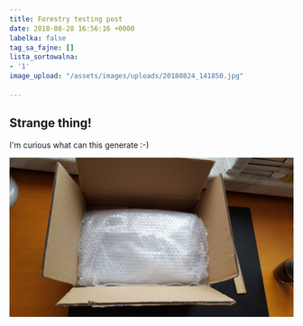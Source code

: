 ```yaml
---
title: Forestry testing post
date: 2018-08-28 16:56:16 +0000
labelka: false
tag_sa_fajne: []
lista_sortowalna:
- '1'
image_upload: "/assets/images/uploads/20180824_141850.jpg"

---
```

## **Strange thing!**

I'm curious what can this generate :-)

![](/assets/images/uploads/20180824_141850.jpg)